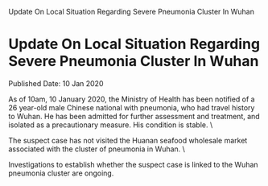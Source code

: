 Update On Local Situation Regarding Severe Pneumonia Cluster In Wuhan

Update On Local Situation Regarding Severe Pneumonia Cluster In Wuhan
=====================================================================

Published Date: 10 Jan 2020

As of 10am, 10 January 2020, the Ministry of Health has been notified of
a 26 year-old male Chinese national with pneumonia, who had travel
history to Wuhan. He has been admitted for further assessment and
treatment, and isolated as a precautionary measure. His condition is
stable. \

The suspect case has not visited the Huanan seafood wholesale market
associated with the cluster of pneumonia in Wuhan. \

Investigations to establish whether the suspect case is linked to the
Wuhan pneumonia cluster are ongoing.
